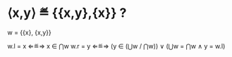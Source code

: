 # ⟨x,y⟩ ≝ {{x,y},{x}} ?

w = {{x}, {x,y}}

w.l = x ⇐≝⇒ x ∈ ⋂w
w.r = y ⇐≝⇒ (y ∈ (⋃w / ⋂w)) ∨ (⋃w = ⋂w ∧ y = w.l)